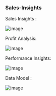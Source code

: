 ### Sales-Insights

Sales Insights : 

![image](https://user-images.githubusercontent.com/39189491/201338116-a19dd378-9b43-40af-81b0-6bc92537a674.png)

Profit Analysis:

![image](https://user-images.githubusercontent.com/39189491/201338702-77873e3b-0428-4c78-ba9a-7f78601c80c5.png)


Performance Insights:

![image](https://user-images.githubusercontent.com/39189491/201338798-a55d818e-220d-403e-b5a3-9c9578a522a2.png)


Data Model :

![image](https://user-images.githubusercontent.com/39189491/201338954-11eb1342-e25a-403f-8f32-4d0403c07c67.png)

